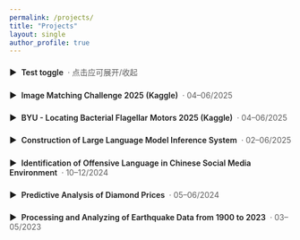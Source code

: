 ```yaml
---
permalink: /projects/
title: "Projects"
layout: single
author_profile: true
---
```


<!-- 轻量样式（可选） -->
<style>
  .ap-accordion summary { cursor: pointer; font-weight: 600; list-style: none; padding: .35rem 0; }
  .ap-accordion summary::-webkit-details-marker { display: none; }
  .ap-accordion summary::before { content: "▶"; display: inline-block; margin-right: .5rem; transition: transform .15s ease; }
  .ap-accordion details[open] > summary::before { transform: rotate(90deg); }
  .ap-accordion details { margin-bottom: .75rem; }
  .ap-accordion .meta { opacity:.7; font-weight: 400; margin-left:.25rem; }
  .ap-accordion .content { margin: .25rem 0 1rem 1.25rem; }
</style>

<div class="ap-accordion">

<!-- 先放一个极简测试块，确保环境支持 -->
<details>
  <summary>Test toggle <span class="meta">· 点击应可展开/收起</span></summary>
  <div class="content" markdown="1">It works.</div>
</details>

<details>
  <summary>Image Matching Challenge 2025 (Kaggle) <span class="meta">· 04–06/2025</span></summary>
  <div class="content" markdown="1">

Aimed to construct a complete system of image matching and 3D reconstruction inference that can predict camera’s extrinsic parameters and scene affiliation in different scenarios
- Utilized FAISS cosine similarity retrieval, based on DINOv2 and CLIP global features, to generate candidate image pairs, ensuring coverage of matched pairs under cross-view and cross-illumination conditions
- Employed ALIKED to extract local key points and descriptors, combined with LightGlue for efficient matching; implemented a fallback to LoFTR when matched points are insufficient, boosting recall by over 15% in scenes with weak textures or repetitive structures
- Adopted PyCOLMAP for incremental mapping to estimate camera rotation matrices and translation vectors, while automatically performing scene clustering to ensure mapping purity and robustness
- Designed a mechanism for parameter tuning and caching (including SIM threshold, number of feature points, and fallback strategy) to significantly reduce inference time while maintaining accuracy; persist intermediate results in HDF5 supported resumable execution
- Implemented an automated submission module that writes the cluster, R, and t into a submission.csv file compliant with competition specifications; the coverage and localization accuracy on the local validation set remained stable and met the requirements for submission

  </div>
</details>

<details>
  <summary>BYU - Locating Bacterial Flagellar Motors 2025 (Kaggle) <span class="meta">· 04–06/2025</span></summary>
  <div class="content" markdown="1">

Aimed to precisely localize bacterial flagellar motors in three-dimensional electron tomographic images reconstructed from a series of two-dimensional projection images, which are characterized by significant noise and substantial variations
- Constructed a two-stage inference pipeline: the first stage utilizes YOLOv8/YOLO11 combined with SAHI sliced inference and multi-resolution TTA to generate candidate points; the second stage employs rotation + zoomed cropping, Midpoint Reasoning (merging closely located detection points), and Bypass Logic (skipping the second stage for high-confidence detections) for refined screening and acceleration
- Trained YOLOv8l/YOLO11l by integrating official and externally corrected datasets; additionally trained a localized model utilizing random cropping to enhance robustness in detecting small-scale regions
- Performed model ensemble learning and constructed multiple submission configurations to explore various combinations of SAHI activation, different scaling factors (z1.5/z2/z3), and parallel pipelines, ensuring the model's generalization capability

  </div>
</details>

<details>
  <summary>Construction of Large Language Model Inference System <span class="meta">· 02–06/2025</span></summary>
  <div class="content" markdown="1">

Aimed to build a high-accuracy large language model inference system to answer complex natural science multiple-choice questions generated by GPT-3.5
- Built a multi-model architecture based on open-source models such as Mistral-7B, Yi-34B, and LLaMA 2, using Zero-shot, Few-shot, and SFT fine-tuning strategies, combined with H2O LLM Studio, to optimize the model, achieving an accuracy improvement of over 10% in specific fields such as physics/biology
- Used LoRA fine-tuning and cached past_key_values, increasing inference speed by 60%
- Dynamically enhanced context by integrating RAG and LangChain, building a corpus containing 60 million paragraphs based on multi-source Wikipedia data, developing a FAISS vector retrieval system, and entering pre-designed multi-round Prompt templates
- Implemented confidence integration based on results of multiple models, combined with methods such as TF-IDF re-ranking and Embedding similarity, to increase the Top3 hit rate to 93%; and the integrated model was 15% more accurate than the single model

  </div>
</details>

<details>
  <summary>Identification of Offensive Language in Chinese Social Media Environment <span class="meta">· 10–12/2024</span></summary>
  <div class="content" markdown="1">

Aimed to build an automated language detection & recognition system, based on deep learning, to help platforms manage implicit and explicit offensive remarks in the Chinese social media environment
- Conducted the collection, cleaning, and annotation of Chinese social media data; built and optimized multiple dedicated datasets including COLD, ToxiCN, and ToxiCloakCN
- Built and trained LSTM neural networks and pre-trained language models (BERT and RoBERTa) to achieve accurate identification and classification of aggressive language
- Evaluated and optimized the model through performance evaluation indicators (Accuracy, ROC-AUC, F1-score); eventually decided on the RoBERTa model, which achieved an accuracy of 78.54% and performed outstandingly in complex language recognition

  </div>
</details>

<details>
  <summary>Predictive Analysis of Diamond Prices <span class="meta">· 05–06/2024</span></summary>
  <div class="content" markdown="1">

- Used Python and R languages to model and analyze 5000 pieces of diamond transaction data, attempting to build a high-precision price prediction model
- Implemented data cleaning, feature engineering, and multivariate transformation (Box-Cox) to optimize model performance
- Explored data features through data visualization tools, identified multicollinearity between variables, and improved model prediction accuracy
- Adopted stepwise regression and cross-validation methods; the final model achieved an R² of 0.9853 and a cross-validation RMSE of 0.1308, showing superior and stable performance
- The model successfully passed regression assumption tests such as residual independence, normal distribution, and homoscedasticity to ensure the robustness of predictions

  </div>
</details>

<details>
  <summary>Processing and Analyzing of Earthquake Data from 1900 to 2023 <span class="meta">· 03–05/2023</span></summary>
  <div class="content" markdown="1">

- Utilized big data frameworks such as Hadoop and Spark for large-scale data storage and parallel computing, completing efficient processing and analysis of global long-time series earthquake data
- Performed data cleaning and time format standardization, used reverse geocoding technology to obtain accurate geographical information, and conducted in-depth analysis of the spatiotemporal distribution characteristics of earthquakes
- Adopted visualization tools such as Plotly and WordCloud to clearly display the spatial hotspots and key event characteristics of earthquake data, providing strong data support for subsequent risk prediction and disaster prevention and mitigation

  </div>
</details>

</div>

<!-- 可选：只允许同时展开一个（手风琴效果） -->
<script>
  document.addEventListener('DOMContentLoaded', function () {
    const items = document.querySelectorAll('.ap-accordion details');
    items.forEach(d => {
      d.addEventListener('toggle', () => {
        if (d.open) items.forEach(o => { if (o !== d) o.removeAttribute('open'); });
      });
    });
  });
</script>
